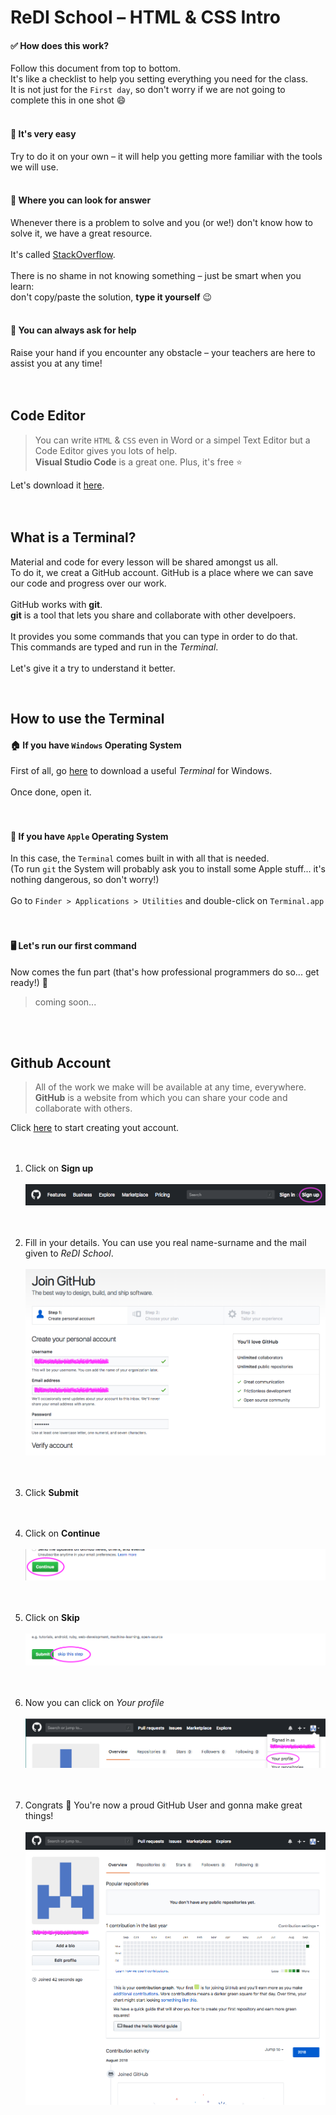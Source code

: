 # ReDI School – HTML & CSS Intro

#### ✅ How does this work?
Follow this document from top to bottom. <br>
It's like a checklist to help you setting everything you need for the class. <br>
It is not just for the `First day`, so don't worry if we are not going to complete this in one shot 😄
<br><br>

#### 💁‍ It's very easy
Try to do it on your own – it will help you getting more familiar with the tools we will use.
<br><br>

#### 👀 Where you can look for answer
Whenever there is a problem to solve and you (or we!) don't know how to solve it, we have a great resource. <br><br>
It's called <a href="https://stackoverflow.com" target="_blank">StackOverflow</a>.<br><br>
There is no shame in not knowing something – just be smart when you learn:<br>
don't copy/paste the solution, **type it yourself** 😉
<br><br>

#### 🙋‍ You can always ask for help
Raise your hand if you encounter any obstacle – your teachers are here to assist you at any time!
<br><br><br>

## Code Editor

> You can write `HTML` & `CSS` even in Word or a simpel Text Editor but a Code Editor gives you lots of help.
> <br> **Visual Studio Code** is a great one. Plus, it's free ⭐️

Let's download it <a href="https://code.visualstudio.com/download" target="_blank">here</a>.
<br><br><br>

## What is a Terminal?

Material and code for every lesson will be shared amongst us all.<br>
To do it, we creat a GitHub account. GitHub is a place where we can save our code and progress over our work.
<br>
<br>
GitHub works with **git**.<br>
**git** is a tool that lets you share and collaborate with other develpoers. <br><br>
It provides you some commands that you can type in order to do that.<br>
This commands are typed and run in the _Terminal_. <br><br>
Let's give it a try to understand it better.

<br>

## How to use the Terminal

#### 🏠 If you have `Windows` Operating System

First of all, go <a href="https://github.com/git-for-windows/git/releases/tag/v2.18.0.windows.1" target="_blank">here</a> to download a useful _Terminal_ for Windows.<br><br>
Once done, open it.
<br><br><br>

#### 🍎 If you have `Apple` Operating System

In this case, the `Terminal` comes built in with all that is needed.<br>
(To run `git` the System will probably ask you to install some Apple stuff... it's nothing dangerous, so don't worry!)<br><br>
Go to `Finder > Applications > Utilities` and double-click on `Terminal.app`
<br><br><br>

#### 🖥 Let's run our first command

Now comes the fun part (that's how professional programmers do so... get ready!) 🙌

> coming soon... 

<br><br>

## Github Account

> All of the work we make will be available at any time, everywhere. <br>
> **GitHub** is a website from which you can share your code and collaborate with others.

Click <a href="https://github.com/join" target="_blank">here</a> to start creating yout account.
<br><br><br>

1. Click on **Sign up** <br><br>
![](assets/github-signup-00.png "Sign up on GitHub")
<br><br><br>

2. Fill in your details. You can use you real name-surname and the mail given to _ReDI School_. <br><br>
![](assets/github-signup-01.png "Fill in your details")
<br><br><br>

3. Click **Submit**
<br><br><br>

4. Click on **Continue** <br><br>
![](assets/github-signup-02.png "Continue")
<br><br><br>

5. Click on **Skip** <br><br>
![](assets/github-signup-03.png "Skip")
<br><br><br>

6. Now you can click on *Your profile* <br><br>
![](assets/github-signup-04.png "Done")
<br><br><br>

8. Congrats 🎉 You're now a proud GitHub User and gonna make great things! <br><br>
![](assets/github-signup-05.png "my profile")
<br><br><br>
